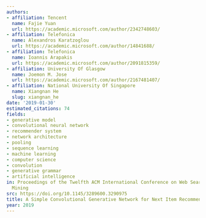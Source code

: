 ```yaml
---
authors:
- affiliation: Tencent
  name: Fajie Yuan
  url: https://academic.microsoft.com/author/2342748603/
- affiliation: Telefonica
  name: Alexandros Karatzoglou
  url: https://academic.microsoft.com/author/14841688/
- affiliation: Telefonica
  name: Ioannis Arapakis
  url: https://academic.microsoft.com/author/2091815359/
- affiliation: University Of Glasgow
  name: Joemon M. Jose
  url: https://academic.microsoft.com/author/2167481407/
- affiliation: National University Of Singapore
  name: Xiangnan He
  slug: xiangnan_he
date: '2019-01-30'
estimated_citations: 74
fields:
- generative model
- convolutional neural network
- recommender system
- network architecture
- pooling
- sequence learning
- machine learning
- computer science
- convolution
- generative grammar
- artificial intelligence
in: Proceedings of the Twelfth ACM International Conference on Web Search and Data
  Mining
src: https://doi.org/10.1145/3289600.3290975
title: A Simple Convolutional Generative Network for Next Item Recommendation
year: 2019
---
```


